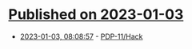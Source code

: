 # [Published on 2023-01-03](index.md)

* [2023-01-03, 08:08:57](https://news.ycombinator.com/item?id=34229070) - [PDP-11/Hack](http://madrona.ca/e/pdp11hack/index.html)
